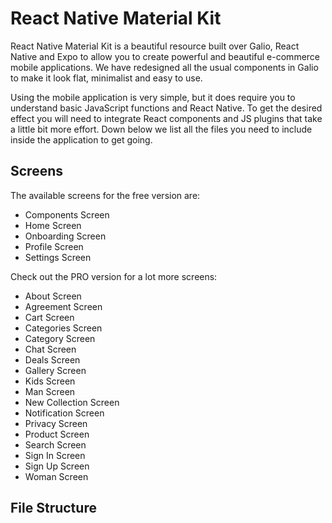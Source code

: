 # React Native Material Kit

React Native Material Kit is a beautiful resource built over Galio, React Native and Expo to allow you to create powerful and beautiful e-commerce mobile applications. We have redesigned all the usual components in Galio to make it look flat, minimalist and easy to use.

Using the mobile application is very simple, but it does require you to understand basic JavaScript functions and React Native. To get the desired effect you will need to integrate React components and JS plugins that take a little bit more effort. Down below we list all the files you need to include inside the application to get going.

## Screens

The available screens for the free version are:
* Components Screen
* Home Screen
* Onboarding Screen
* Profile Screen
* Settings Screen

Check out the PRO version for a lot more screens:
* About Screen
* Agreement Screen
* Cart Screen
* Categories Screen
* Category Screen
* Chat Screen
* Deals Screen
* Gallery Screen
* Kids Screen
* Man Screen
* New Collection Screen
* Notification Screen
* Privacy Screen
* Product Screen
* Search Screen
* Sign In Screen
* Sign Up Screen
* Woman Screen

## File Structure



